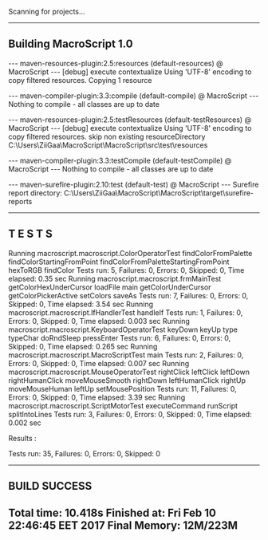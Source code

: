 Scanning for projects...
                                                                        
------------------------------------------------------------------------
Building MacroScript 1.0
------------------------------------------------------------------------

--- maven-resources-plugin:2.5:resources (default-resources) @ MacroScript ---
[debug] execute contextualize
Using 'UTF-8' encoding to copy filtered resources.
Copying 1 resource

--- maven-compiler-plugin:3.3:compile (default-compile) @ MacroScript ---
Nothing to compile - all classes are up to date

--- maven-resources-plugin:2.5:testResources (default-testResources) @ MacroScript ---
[debug] execute contextualize
Using 'UTF-8' encoding to copy filtered resources.
skip non existing resourceDirectory C:\Users\ZiiGaa\MacroScript\MacroScript\src\test\resources

--- maven-compiler-plugin:3.3:testCompile (default-testCompile) @ MacroScript ---
Nothing to compile - all classes are up to date

--- maven-surefire-plugin:2.10:test (default-test) @ MacroScript ---
Surefire report directory: C:\Users\ZiiGaa\MacroScript\MacroScript\target\surefire-reports

-------------------------------------------------------
 T E S T S
-------------------------------------------------------
Running macroscript.macroscript.ColorOperatorTest
findColorFromPalette
findColorStartingFromPoint
findColorFromPaletteStartingFromPoint
hexToRGB
findColor
Tests run: 5, Failures: 0, Errors: 0, Skipped: 0, Time elapsed: 0.35 sec
Running macroscript.macroscript.frmMainTest
getColorHexUnderCursor
loadFile
main
getColorUnderCursor
getColorPickerActive
setColors
saveAs
Tests run: 7, Failures: 0, Errors: 0, Skipped: 0, Time elapsed: 3.54 sec
Running macroscript.macroscript.IfHandlerTest
handleIf
Tests run: 1, Failures: 0, Errors: 0, Skipped: 0, Time elapsed: 0.003 sec
Running macroscript.macroscript.KeyboardOperatorTest
keyDown
keyUp
type
typeChar
doRndSleep
pressEnter
Tests run: 6, Failures: 0, Errors: 0, Skipped: 0, Time elapsed: 0.265 sec
Running macroscript.macroscript.MacroScriptTest
main
Tests run: 2, Failures: 0, Errors: 0, Skipped: 0, Time elapsed: 0.007 sec
Running macroscript.macroscript.MouseOperatorTest
rightClick
leftClick
leftDown
rightHumanClick
moveMouseSmooth
rightDown
leftHumanClick
rightUp
moveMouseHuman
leftUp
setMousePosition
Tests run: 11, Failures: 0, Errors: 0, Skipped: 0, Time elapsed: 3.39 sec
Running macroscript.macroscript.ScriptMotorTest
executeCommand
runScript
splitIntoLines
Tests run: 3, Failures: 0, Errors: 0, Skipped: 0, Time elapsed: 0.002 sec

Results :

Tests run: 35, Failures: 0, Errors: 0, Skipped: 0

------------------------------------------------------------------------
BUILD SUCCESS
------------------------------------------------------------------------
Total time: 10.418s
Finished at: Fri Feb 10 22:46:45 EET 2017
Final Memory: 12M/223M
------------------------------------------------------------------------
